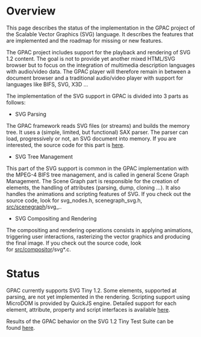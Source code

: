 # Overview

This page describes the status of the implementation in the GPAC project of the Scalable Vector Graphics (SVG) language. It describes the features that are implemented and the roadmap for missing or new features.

The GPAC project includes support for the playback and rendering of SVG 1.2 content. The goal is not to provide yet another mixed HTML/SVG browser but to focus on the integration of multimedia description languages with audio/video data. The GPAC player will therefore remain in between a document browser and a traditional audio/video player with support for languages like BIFS, SVG, X3D ...

The implementation of the SVG support in GPAC is divided into 3 parts as follows:

- SVG Parsing

The GPAC framework reads SVG files (or streams) and builds the memory tree. It uses a (simple, limited, but functional) SAX parser. The parser can load, progressively or not, an SVG document into memory. If you are interested, the source code for this part is [here](https://github.com/gpac/gpac/blob/master/src/scene_manager/loader_svg.c).

- SVG Tree Management

This part of the SVG support is common in the GPAC implementation with the MPEG-4 BIFS tree management, and is called in general Scene Graph Management. The Scene Graph part is responsible for the creation of elements, the handling of attributes (parsing, dump, cloning ...). It also handles the animations and scripting features of SVG.
If you check out the source code, look for svg_nodes.h, scenegraph_svg.h, [src/scenegraph](https://github.com/gpac/gpac/tree/master/src/scenegraph)/svg_*.*.

- SVG Compositing and Rendering

The compositing and rendering operations consists in applying animations, triggering user interactions, rasterizing the vector graphics and producing the final image. If you check out the source code, look for [src/compositor](https://github.com/gpac/gpac/tree/master/src/compositor)/svg*.c.

# Status

GPAC currently supports SVG Tiny 1.2. Some elements, supported at parsing, are not yet implemented in the rendering. Scripting support using MicroDOM is provided by QuickJS engine. Detailed support for each element, attribute, property and script interfaces is available [here](http://gpac.sourceforge.net/gpac_svg_support.xml).

Results of the GPAC behavior on the SVG 1.2 Tiny Test Suite can be found [here](http://gpac.sourceforge.net/gpac_svg_testsuite_status.xml).
